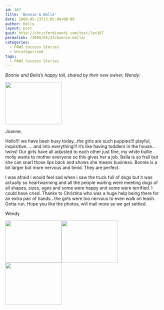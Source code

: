 ```yaml
---
id: 367
title: 'Bonnie & Bella'
date: 2009-05-23T13:05:04+00:00
author: Kelly
layout: post
guid: http://chrisferdinandi.com/test/?p=367
permalink: /2009/05/23/bonnie-bella/
categories:
  - PAWS Success Stories
  - Uncategorized
tags:
  - PAWS Success Stories
---
```

_Bonnie and Bella&#8217;s happy tail, shared by their new owner, Wendy:_

<img src="https://pawsnewengland.com/wp-content/uploads/2009/05/image0125.jpg" alt="" title="image01" width="180" height="135" class="alignleft size-full wp-image-790" />

Joanne,

Hello!!! we have been busy today&#8230;the girls are such puppies!!! playful, inquisitive&#8230;&#8230;and into everything!!! it&#8217;s like having toddlers in the house&#8230;twins! Our girls have all adjusted to each other just fine, my white bullie molly wants to mother everyone so this gives her a job. Bella is so frail but she can snarl those lips back and shows she means business. Bonnie is a bit larger but more nervous and timid. They are perfect.

I was afraid i would feel sad when i saw the truck full of dogs but it was actually so heartwarming and all the people waiting were meeting dogs of all shapes, sizes, ages and some were happy and some were terrified. I could have cried. Thanks to Christina who was a huge help being there for an extra pair of hands&#8230;the girls were too nervous to even walk on leash. Gotta run. Hope you like the photos, will mail more as we get settled.

Wendy

<img src="https://pawsnewengland.com/wp-content/uploads/2009/05/image0320.jpg" alt="" title="image03" width="180" height="135" class="alignleft size-full wp-image-791" /><img src="https://pawsnewengland.com/wp-content/uploads/2009/05/image0411.jpg" alt="" title="image04" width="180" height="135" class="alignleft size-full wp-image-792" /><img src="https://pawsnewengland.com/wp-content/uploads/2009/05/image056.jpg" alt="" title="image05" width="180" height="135" class="alignleft size-full wp-image-793" />

<div class="clear">
</div>